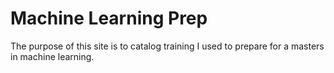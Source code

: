 # Machine Learning Prep

The purpose of this site is to catalog training I used to prepare for a masters in machine learning.

```{tableofcontents}
```
